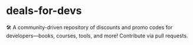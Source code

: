 # deals-for-devs
🛠️ A community-driven repository of discounts and promo codes for developers—books, courses, tools, and more! Contribute via pull requests.
